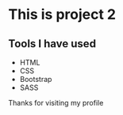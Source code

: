 # This is project 2
## Tools I have used
 - HTML
 - CSS
 - Bootstrap
 - SASS

Thanks for visiting my profile